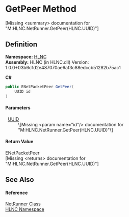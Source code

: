 # GetPeer Method


\[Missing &lt;summary&gt; documentation for "M:HLNC.NetRunner.GetPeer(HLNC.UUID)"\]



## Definition
**Namespace:** <a href="N_HLNC">HLNC</a>  
**Assembly:** HLNC (in HLNC.dll) Version: 1.0.0+03b6c1d2e487070ae6af3c88edccb51282b75ac1

**C#**
``` C#
public ENetPacketPeer GetPeer(
	UUID id
)
```



#### Parameters
<dl><dt>  <a href="T_HLNC_UUID">UUID</a></dt><dd>\[Missing &lt;param name="id"/&gt; documentation for "M:HLNC.NetRunner.GetPeer(HLNC.UUID)"\]</dd></dl>

#### Return Value
ENetPacketPeer  
\[Missing &lt;returns&gt; documentation for "M:HLNC.NetRunner.GetPeer(HLNC.UUID)"\]

## See Also


#### Reference
<a href="T_HLNC_NetRunner">NetRunner Class</a>  
<a href="N_HLNC">HLNC Namespace</a>  
